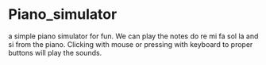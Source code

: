 # Piano_simulator
a simple piano simulator for fun.
We can play the notes do re mi fa sol la and si from the piano.
Clicking with mouse or pressing with keyboard to proper buttons will play the sounds.
